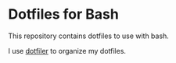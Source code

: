 Dotfiles for Bash
=================

This repository contains dotfiles to use with bash.

I use [dotfiler](https://github.com/svetlyak40wt/dotfiler) to organize my dotfiles.
